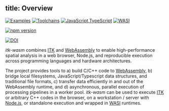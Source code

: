 title: Overview
---

[![Examples](https://github.com/InsightSoftwareConsortium/itk-wasm/actions/workflows/examples.yml/badge.svg)](https://github.com/InsightSoftwareConsortium/itk-wasm/actions/workflows/examples.yml) [![Toolchains](https://github.com/InsightSoftwareConsortium/itk-wasm/actions/workflows/toolchains.yml/badge.svg)](https://github.com/InsightSoftwareConsortium/itk-wasm/actions/workflows/toolchains.yml) [![JavaScript,TypeScript](https://github.com/InsightSoftwareConsortium/itk-wasm/actions/workflows/javascript-typescript.yml/badge.svg)](https://github.com/InsightSoftwareConsortium/itk-wasm/actions/workflows/javascript-typescript.yml) [![WASI](https://github.com/InsightSoftwareConsortium/itk-wasm/actions/workflows/wasi.yml/badge.svg)](https://github.com/InsightSoftwareConsortium/itk-wasm/actions/workflows/wasi.yml)

[![npm version](https://badge.fury.io/js/itk-wasm.svg)](https://www.npmjs.com/package/itk-wasm)

[![DOI](https://zenodo.org/badge/45812381.svg)](https://zenodo.org/badge/latestdoi/45812381)

*itk-wasm* combines [ITK](https://www.itk.org/) and [WebAssembly](http://webassembly.org/) to enable high-performance spatial analysis in a web browser, Node.js, and reproducible execution across programming languages and hardware architectures.

The project provides tools to a) build C/C++ code to [WebAssembly](http://webassembly.org/), b) bridge local filesystems, JavaScript/Typescript data structures, and traditional file formats, c) transfer data efficiently in and out of the WebAssembly runtime, and d) asynchronous, parallel execution of processing pipelines in a worker pool.  *itk-wasm* can be used to execute [ITK](https://www.itk.org/) or arbitrary C++ codes in the browser, on a workstation / server with [Node.js](https://nodejs.org/), or standalone execution and wrapped in [WASI](https://wasi.dev/) runtimes.
